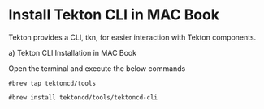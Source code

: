# Install Tekton CLI in MAC Book 
 
Tekton provides a CLI, tkn, for easier interaction with Tekton components.

 

a) Tekton CLI Installation in MAC Book

 

Open the terminal and execute the below commands
```
#brew tap tektoncd/tools

#brew install tektoncd/tools/tektoncd-cli
```
